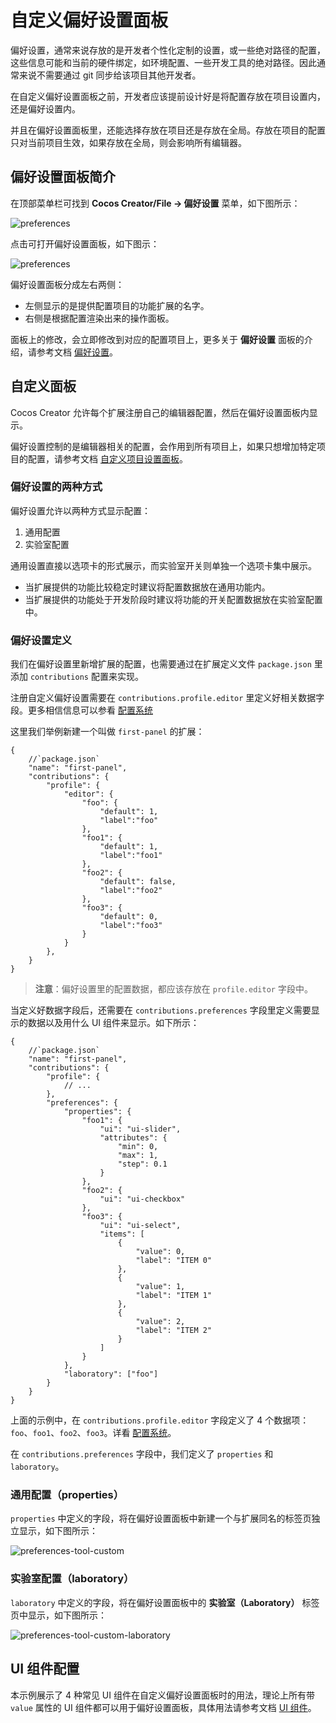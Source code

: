 # 自定义偏好设置面板

偏好设置，通常来说存放的是开发者个性化定制的设置，或一些绝对路径的配置，这些信息可能和当前的硬件绑定，如环境配置、一些开发工具的绝对路径。因此通常来说不需要通过 git 同步给该项目其他开发者。

在自定义偏好设置面板之前，开发者应该提前设计好是将配置存放在项目设置内，还是偏好设置内。

并且在偏好设置面板里，还能选择存放在项目还是存放在全局。存放在项目的配置只对当前项目生效，如果存放在全局，则会影响所有编辑器。

## 偏好设置面板简介

在顶部菜单栏可找到 **Cocos Creator/File -> 偏好设置** 菜单，如下图所示：

![preferences](./image/preferences-menu.png)

点击可打开偏好设置面板，如下图示：

![preferences](./image/preferences-tool.png)

偏好设置面板分成左右两侧：

- 左侧显示的是提供配置项目的功能扩展的名字。
- 右侧是根据配置渲染出来的操作面板。

面板上的修改，会立即修改到对应的配置项目上，更多关于 **偏好设置** 面板的介绍，请参考文档 [偏好设置](../../editor/preferences/index.md)。

## 自定义面板

Cocos Creator 允许每个扩展注册自己的编辑器配置，然后在偏好设置面板内显示。

偏好设置控制的是编辑器相关的配置，会作用到所有项目上，如果只想增加特定项目的配置，请参考文档 [自定义项目设置面板](./contributions-project.md)。

### 偏好设置的两种方式

偏好设置允许以两种方式显示配置：

1. 通用配置
2. 实验室配置

通用设置直接以选项卡的形式展示，而实验室开关则单独一个选项卡集中展示。

- 当扩展提供的功能比较稳定时建议将配置数据放在通用功能内。
- 当扩展提供的功能处于开发阶段时建议将功能的开关配置数据放在实验室配置中。

### 偏好设置定义

我们在偏好设置里新增扩展的配置，也需要通过在扩展定义文件 `package.json` 里添加 `contributions` 配置来实现。

注册自定义偏好设置需要在 `contributions.profile.editor` 里定义好相关数据字段。更多相信信息可以参看 [配置系统](./profile.md)

这里我们举例新建一个叫做 `first-panel` 的扩展：

```JSON5
{
    //`package.json`
    "name": "first-panel",
    "contributions": {
        "profile": {
            "editor": {
                "foo": {
                    "default": 1,
                    "label":"foo"
                },
                "foo1": {
                    "default": 1,
                    "label":"foo1"
                },
                "foo2": {
                    "default": false,
                    "label":"foo2"
                },
                "foo3": {
                    "default": 0,
                    "label":"foo3"
                }
            }
        },   
    }
}
```

> **注意**：偏好设置里的配置数据，都应该存放在 `profile.editor` 字段中。

当定义好数据字段后，还需要在 `contributions.preferences` 字段里定义需要显示的数据以及用什么 UI 组件来显示。如下所示：

```JSON5
{
    //`package.json`
    "name": "first-panel",
    "contributions": {
        "profile": {
            // ...
        },
        "preferences": {
            "properties": {
                "foo1": {
                    "ui": "ui-slider",
                    "attributes": {
                        "min": 0,
                        "max": 1,
                        "step": 0.1
                    }
                },
                "foo2": {
                    "ui": "ui-checkbox"
                },
                "foo3": {
                    "ui": "ui-select",
                    "items": [
                        {
                            "value": 0,
                            "label": "ITEM 0"
                        },
                        {
                            "value": 1,
                            "label": "ITEM 1"
                        },
                        {
                            "value": 2,
                            "label": "ITEM 2"
                        }
                    ]
                }
            },
            "laboratory": ["foo"]
        }    
    }
}
```

上面的示例中，在 `contributions.profile.editor` 字段定义了 4 个数据项： `foo`、`foo1`、`foo2`、`foo3`。详看 [配置系统](./profile.md)。

在 `contributions.preferences` 字段中，我们定义了 `properties` 和 `laboratory`。

### 通用配置（properties）

`properties` 中定义的字段，将在偏好设置面板中新建一个与扩展同名的标签页独立显示，如下图所示：

![preferences-tool-custom](./image/preferences-tool-custom.png)

### 实验室配置（laboratory）

`laboratory` 中定义的字段，将在偏好设置面板中的 **实验室（Laboratory）** 标签页中显示，如下图所示：

![preferences-tool-custom-laboratory](./image/preferences-tool-custom-laboratory.png)

## UI 组件配置

本示例展示了 4 种常见 UI 组件在自定义偏好设置面板时的用法，理论上所有带 `value` 属性的 UI 组件都可以用于偏好设置面板，具体用法请参考文档 [UI 组件](./ui.md)。
